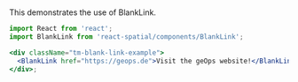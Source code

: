 #

This demonstrates the use of BlankLink.

```jsx
import React from 'react';
import BlankLink from 'react-spatial/components/BlankLink';

<div className="tm-blank-link-example">
  <BlankLink href="https://geops.de">Visit the geOps website!</BlankLink>
</div>;
```
